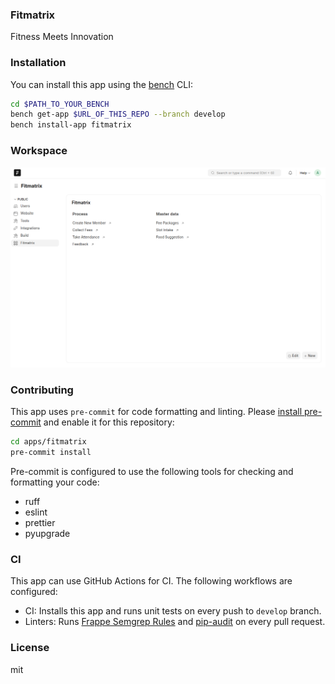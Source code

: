 ### Fitmatrix

Fitness Meets Innovation

### Installation

You can install this app using the [bench](https://github.com/frappe/bench) CLI:

```bash
cd $PATH_TO_YOUR_BENCH
bench get-app $URL_OF_THIS_REPO --branch develop
bench install-app fitmatrix
```

### Workspace

<img width="1402" alt="workspace" src="fitmatrix/public/documentation/images/workspace.png">



### Contributing

This app uses `pre-commit` for code formatting and linting. Please [install pre-commit](https://pre-commit.com/#installation) and enable it for this repository:

```bash
cd apps/fitmatrix
pre-commit install
```

Pre-commit is configured to use the following tools for checking and formatting your code:

- ruff
- eslint
- prettier
- pyupgrade


### CI

This app can use GitHub Actions for CI. The following workflows are configured:

- CI: Installs this app and runs unit tests on every push to `develop` branch.
- Linters: Runs [Frappe Semgrep Rules](https://github.com/frappe/semgrep-rules) and [pip-audit](https://pypi.org/project/pip-audit/) on every pull request.


### License

mit
